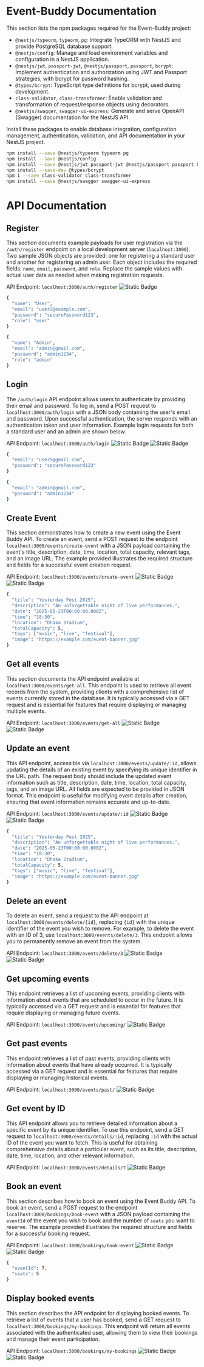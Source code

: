 # Event-Buddy Documentation

This section lists the npm packages required for the Event-Buddy project:

- `@nestjs/typeorm`, `typeorm`, `pg`: Integrate TypeORM with NestJS and provide PostgreSQL database support.
- `@nestjs/config`: Manage and load environment variables and configuration in a NestJS application.
- `@nestjs/jwt`, `passport-jwt`, `@nestjs/passport`, `passport`, `bcrypt`: Implement authentication and authorization using JWT and Passport strategies, with bcrypt for password hashing.
- `@types/bcrypt`: TypeScript type definitions for bcrypt, used during development.
- `class-validator`, `class-transformer`: Enable validation and transformation of request/response objects using decorators.
- `@nestjs/swagger`, `swagger-ui-express`: Generate and serve OpenAPI (Swagger) documentation for the NestJS API.

Install these packages to enable database integration, configuration management, authentication, validation, and API documentation in your NestJS project.


```bash
npm install --save @nestjs/typeorm typeorm pg
npm install --save @nestjs/config
npm install --save @nestjs/jwt passport-jwt @nestjs/passport passport bcrypt
npm install --save-dev @types/bcrypt
npm i --save class-validator class-transformer
npm install --save @nestjs/swagger swagger-ui-express
```

# API Documentation

## Register


This section documents example payloads for user registration via the `/auth/register` endpoint on a local development server (`localhost:3000`). 
Two sample JSON objects are provided: one for registering a standard user and another for registering an admin user. 
Each object includes the required fields: `name`, `email`, `password`, and `role`. 
Replace the sample values with actual user data as needed when making registration requests.

API Endpoint: <code>localhost:3000/auth/register</code> ![Static Badge](https://img.shields.io/badge/POST-yellow?style=flat&logo=--)

```bash
{
  "name": "User",
  "email": "user2@example.com",
  "password": "securePassword123",
  "role": "user"
}

{
  "name": "Admin",
  "email": "admin@gmail.com",
  "password": "admin1234",
  "role": "admin"
}
```

## Login

The `/auth/login` API endpoint allows users to authenticate by providing their email and password. To log in, send a POST request to `localhost:3000/auth/login` with a JSON body containing the user's email and password. Upon successful authentication, the server responds with an authentication token and user information. Example login requests for both a standard user and an admin are shown below.

API Endpoint: <code>localhost:3000/auth/login</code> ![Static Badge](https://img.shields.io/badge/POST-yellow?style=flat&logo=--) ![Static Badge](https://img.shields.io/badge/Authorization-red?style=flat&logo=--)


```bash
{
  "email": "user5@gmail.com",
  "password": "securePassword123"
}

{
  "email": "admin@gmail.com",
  "password": "admin1234"
}
```

## Create Event

This section demonstrates how to create a new event using the Event Buddy API. To create an event, send a POST request to the endpoint `localhost:3000/events/create-event` with a JSON payload containing the event's title, description, date, time, location, total capacity, relevant tags, and an image URL. The example provided illustrates the required structure and fields for a successful event creation request.

API Endpoint: <code>localhost:3000/events/create-event</code> ![Static Badge](https://img.shields.io/badge/POST-yellow?style=flat&logo=--) ![Static Badge](https://img.shields.io/badge/Authorization-red?style=flat&logo=--)


```bash
{
  "title": "Yesterday Fest 2025",
  "description": "An unforgettable night of live performances.",
  "date": "2025-05-23T00:00:00.000Z",
  "time": "18:30",
  "location": "Dhaka Stadium",
  "totalCapacity": 5,
  "tags": ["music", "live", "festival"],
  "image": "https://example.com/event-banner.jpg"
}
```

## Get all events

This section documents the API endpoint available at <code>localhost:3000/events/get-all</code>. This endpoint is used to retrieve all event records from the system, providing clients with a comprehensive list of events currently stored in the database. It is typically accessed via a GET request and is essential for features that require displaying or managing multiple events.

API Endpoint: <code>localhost:3000/events/get-all</code> ![Static Badge](https://img.shields.io/badge/GET-green?style=flat&logo=--) ![Static Badge](https://img.shields.io/badge/Authorization-red?style=flat&logo=--)


## Update an event

This API endpoint, accessible via <code>localhost:3000/events/update/:id</code>, allows updating the details of an existing event by specifying its unique identifier in the URL path. The request body should include the updated event information such as title, description, date, time, location, total capacity, tags, and an image URL. All fields are expected to be provided in JSON format. This endpoint is useful for modifying event details after creation, ensuring that event information remains accurate and up-to-date.

API Endpoint: <code>localhost:3000/events/update/:id</code> ![Static Badge](https://img.shields.io/badge/PATCH-purple?style=flat&logo=--) ![Static Badge](https://img.shields.io/badge/Authorization-red?style=flat&logo=--)

```bash
{
  "title": "Yesterday Fest 2025",
  "description": "An unforgettable night of live performances.",
  "date": "2025-05-23T00:00:00.000Z",
  "time": "18:30",
  "location": "Dhaka Stadium",
  "totalCapacity": 5,
  "tags": ["music", "live", "festival"],
  "image": "https://example.com/event-banner.jpg"
}
```

## Delete an event

To delete an event, send a request to the API endpoint at <code>localhost:3000/events/delete/{id}</code>, replacing <code>{id}</code> with the unique identifier of the event you wish to remove. For example, to delete the event with an ID of 3, use <code>localhost:3000/events/delete/3</code>. This endpoint allows you to permanently remove an event from the system.

API Endpoint: <code>localhost:3000/events/delete/3</code> ![Static Badge](https://img.shields.io/badge/DELETE-orange?style=flat&logo=--)
 ![Static Badge](https://img.shields.io/badge/Authorization-red?style=flat&logo=--)


## Get upcoming events

This endpoint retrieves a list of upcoming events, providing clients with information about events that are scheduled to occur in the future. It is typically accessed via a GET request and is essential for features that require displaying or managing future events.

API Endpoint: <code>localhost:3000/events/upcoming/</code> ![Static Badge](https://img.shields.io/badge/GET-green?style=flat&logo=--)



## Get past events

This endpoint retrieves a list of past events, providing clients with information about events that have already occurred. It is typically accessed via a GET request and is essential for features that require displaying or managing historical events.

API Endpoint: <code>localhost:3000/events/past/</code> ![Static Badge](https://img.shields.io/badge/GET-green?style=flat&logo=--)


## Get event by ID

This API endpoint allows you to retrieve detailed information about a specific event by its unique identifier. To use this endpoint, send a GET request to `localhost:3000/events/details/:id`, replacing `:id` with the actual ID of the event you want to fetch. This is useful for obtaining comprehensive details about a particular event, such as its title, description, date, time, location, and other relevant information.

API Endpoint: <code>localhost:3000/events/details/7</code> ![Static Badge](https://img.shields.io/badge/GET-green?style=flat&logo=--)


## Book an event


This section describes how to book an event using the Event Buddy API. To book an event, send a POST request to the endpoint `localhost:3000/bookings/book-event` with a JSON payload containing the `eventId` of the event you wish to book and the number of `seats` you want to reserve. The example provided illustrates the required structure and fields for a successful booking request.

API Endpoint: <code>localhost:3000/bookings/book-event</code> ![Static Badge](https://img.shields.io/badge/POST-yellow?style=flat&logo=--) ![Static Badge](https://img.shields.io/badge/Authorization-red?style=flat&logo=--)

```bash
{
  "eventId": 7,
  "seats": 5
}
```

## Display booked events

This section describes the API endpoint for displaying booked events. To retrieve a list of events that a user has booked, send a GET request to `localhost:3000/bookings/my-bookings`. This endpoint will return all events associated with the authenticated user, allowing them to view their bookings and manage their event participation.

API Endpoint: <code>localhost:3000/bookings/my-bookings</code> ![Static Badge](https://img.shields.io/badge/GET-green?style=flat&logo=--) ![Static Badge](https://img.shields.io/badge/Authorization-red?style=flat&logo=--)
